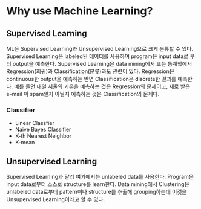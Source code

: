 # Why use Machine Learning?

## Supervised Learning

ML은 Supervised Learning과 Unsupervised Learning으로 크게 분류할 수 있다. Supervised Learning은 labeled된 데이터를 사용하며 program은 input data로 부터 output을 예측한다. Supervised Learning은 data mining에서 또는 통계학에서 Regression(회귀)과 Classification(분류)과도 관련이 있다. 
Regression은 continuous한 output을 예측하는 반면 Classification은 discrete한 결과를 예측한다. 예를 들면 내일 서울의 기온을 예측하는 것은 Regression의 문제이고, 새로 받은 e-mail 이 spam일지 아닐지 예측하는 것은 Classification의 문제다.

### Classifier

- Linear Classfier
- Naive Bayes Classifier
- K-th Nearest Neighbor
- K-mean

## Unsupervised Learning

Supervised Learning과 달리 여기에서는 unlabeled data를 사용한다. Program은 input data로부터 스스로 structure를 learn한다. Data mining에서 Clustering은 unlabeled data로부터 pattern이나 structure를 추출해 grouping하는데 이것을 Unsupervised Learning이라고 할 수 있다.

